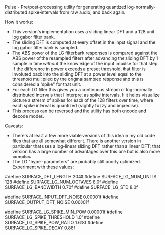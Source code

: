 Pulse - Pre/post-processing utility for generating quantized log-normally-distributed spike-intervals from raw audio, and back again.

How it works:
- This version's implementation uses a sliding linear DFT and a 128 unit log gabor filter bank.
- The sliding DFT is computed at every offset in the input signal and the log gabor filter bank is sampled.
- The ABS power of the LG filterbank responses is compared against the ABS power of the resampled filters after advancing the sliding DFT by 1 sample in time _without_ the knowledge of the input impulse for that step. If the difference in power exceeds a preset threshold, that filter is involuted back into the sliding DFT at a power level equal to the threshold multiplied by the original sampled response and this is considered a "spike" for that unit.
- For each LG filter this gives you a continuous stream of log-normally distributed intervals that I interpret as spike intervals. If it helps visualize picture a stream of spikes for each of the 128 filters over time, where each spike interval is quantized (slightly fuzzy and imprecise).
- This process can be reversed and the utility has both encode and decode modes.


Caveats:
- There's at least a few more viable versions of this idea in my old code files that are all somewhat different. There is another version in particular that uses a log-linear sliding DFT rather than a linear DFT; that version has a large number of advantages over this one but is also more complex.
- The LG "hyper-parameters" are probably still poorly optimized. Experiment with these values:

#define SURFACE_DFT_LENGTH						2048
#define SURFACE_LG_NUM_UNITS					128
#define SURFACE_LG_NUM_OCTAVES					8.0f
#define SURFACE_LG_BANDWIDTH					0.70f
#define SURFACE_LG_STD							8.0f

#define SURFACE_INPUT_DFT_NOISE					0.00001f
#define SURFACE_OUTPUT_DFT_NOISE				0.00001f

#define SURFACE_LG_SPIKE_MIN_POW				0.00001f
#define SURFACE_LG_SPIKE_THRESHOLD				1.0f 
#define SURFACE_LG_SPIKE_POW_RATIO				1.618f
#define SURFACE_LG_SPIKE_DECAY					0.88f
